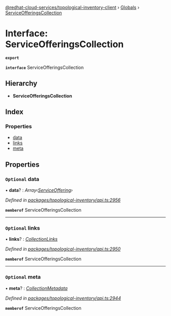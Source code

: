 [@redhat-cloud-services/topological-inventory-client](../README.md) › [Globals](../globals.md) › [ServiceOfferingsCollection](serviceofferingscollection.md)

# Interface: ServiceOfferingsCollection

**`export`** 

**`interface`** ServiceOfferingsCollection

## Hierarchy

* **ServiceOfferingsCollection**

## Index

### Properties

* [data](serviceofferingscollection.md#optional-data)
* [links](serviceofferingscollection.md#optional-links)
* [meta](serviceofferingscollection.md#optional-meta)

## Properties

### `Optional` data

• **data**? : *Array‹[ServiceOffering](serviceoffering.md)›*

*Defined in [packages/topological-inventory/api.ts:2956](https://github.com/RedHatInsights/javascript-clients/blob/master/packages/topological-inventory/api.ts#L2956)*

**`memberof`** ServiceOfferingsCollection

___

### `Optional` links

• **links**? : *[CollectionLinks](collectionlinks.md)*

*Defined in [packages/topological-inventory/api.ts:2950](https://github.com/RedHatInsights/javascript-clients/blob/master/packages/topological-inventory/api.ts#L2950)*

**`memberof`** ServiceOfferingsCollection

___

### `Optional` meta

• **meta**? : *[CollectionMetadata](collectionmetadata.md)*

*Defined in [packages/topological-inventory/api.ts:2944](https://github.com/RedHatInsights/javascript-clients/blob/master/packages/topological-inventory/api.ts#L2944)*

**`memberof`** ServiceOfferingsCollection
